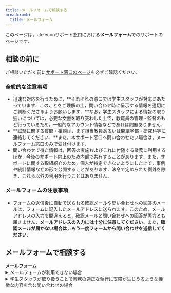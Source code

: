 ```yaml
---
title: メールフォームで相談する
breadcrumb:
  title: メールフォーム
---
```


このページは，uteleconサポート窓口における**メールフォーム**でのサポートのページです．

## 相談の前に

ご相談いただく前に[サポート窓口のページ](./)を必ずご確認ください．

### 全般的な注意事項

- 迅速な対応を行うために，**それぞれの窓口では学生スタッフが対応にあたっています．このことをご理解の上，問い合わせ時に呈示する情報を適切にご判断くださるようお願いします．**なお，学生スタッフによる情報の取り扱いについては，必要な文書を取り交わした上で，教職員の管理・監督のもと行っているため，一般的なアカウント情報などであれば問題ありません．
- **試験に関する質問・相談は，まず担当教員あるいは開講学部・研究科等に連絡してください．**また，本サポート窓口へ問い合わせたい場合は，メールフォーム窓口のみで受け付けます．
- 問い合わせで得た情報は，回答の実施およびこれに付随する業務に利用するほか，今後のサポート向上のため内部で共有することがあります．また，サポートに関する取組紹介のため，個人が特定できないようにした上で，事例や統計情報などの形で公開することがあります．法令で定められた例外を除き，これら以外の利用を行うことはありません．

### メールフォームの注意事項

- フォームの送信後に自動で送られる確認メールや問い合わせへの回答のメールは，フォームに記入したメールアドレスに送られます．このため，メールアドレスの入力を間違えると，確認メールと問い合わせへの回答が両方とも届きません．**メールアドレスの入力には十分に注意してください**．また，**確認メールが届かない場合は，もう一度フォームから問い合わせを送信してください**．

## メールフォームで相談する

<b class="box center">
    <a href="https://forms.gle/ASFmXTbgNwncrWL28">メールフォーム</a>
</b>

<details>
<summary>メールフォームが利用できない場合</summary>

メールフォームが利用できない（アクセスできない，送信できない）場合は，`contact@utelecon.zendesk.com` 宛にメールをお送りいただくこともできます．メールには以下の情報を含めてください．

- **氏名**
- **10桁の共通ID**（分からない場合は記載しなくても結構です）
- **所属学部・研究科等**
- **構成員分類**：以下から選択してください
  - 学生（新入生）
  - 学生（在学生）
  - 教員（常勤）
  - 教員（非常勤）
  - 職員
  - その他（具体的に記載してください）
- **学年・職名等**
- 問い合わせの内容：問い合わせの背景も含めて，なるべく詳しく記入してください．参考にした資料（Webサイトなど）があればそれも記入してください．何らかのトラブルであり，エラーメッセージなどが表示されている場合は，その正確な文面も含めてください．
- 「授業に入室できない」というトラブルの場合は，その授業の日付・時限・科目名・教員名を分かる範囲で記載してください．
</details>

<details>
<summary>学生スタッフが取り扱うことで業務の適正な執行に支障が生じうるような機微な内容を含む問い合わせの場合</summary>
学生スタッフが取り扱うことで業務の適正な執行に支障が生じうるような機微な内容を含む問い合わせは，以下のように専用フォームでの特別な対応を行います．

- 機微な内容として具体的には，**学生スタッフの中に当事者がいる可能性があり，かつ，当事者が取り扱うことにより問題が生じうる事項**を主に想定しています．例えば，問い合わせの入力内容に学生の成績の情報が含まれる場合などが当てはまります．
  - この条件に該当しない限り，個人のアカウントや連絡先などの情報・システム内で行った操作に関する情報・部局や研究室などの内部情報といった内容は，ここでいう機微なものには当たらないと想定しています．学生スタッフによる情報の取り扱いについては，必要な文書を取り交わした上で教職員の管理・監督のもと行っていますので，このような情報を取り扱うことは問題ありません．
- 専用フォームからの問い合わせは，通常の問い合わせと異なり，教職員のみで対応を行います．ただし，専用フォーム内で**問い合わせの中で機微な内容であると判断した部分とその理由**をお伺いしますので，その内容から問い合わせが機微なものには該当しないと考えられる場合，返信にて学生スタッフに対応を引き継いでよいか確認することがあります．
- 対応にあたる教職員の人数は限られています．そのため，回答までにかかる時間が通常の問い合わせよりも長くなり，**少なくとも数日程度かかる**ことをあらかじめご了承ください．

機微な内容を含まない問い合わせは，この専用フォームではなく，上の通常の問い合わせ用のメールフォームをご利用ください．

<b class="box center">
    <a href="https://forms.gle/taieQjW4JHyUzG6c7">メールフォーム（機微な内容を含む問い合わせ専用）</a>
</b>
</details>
